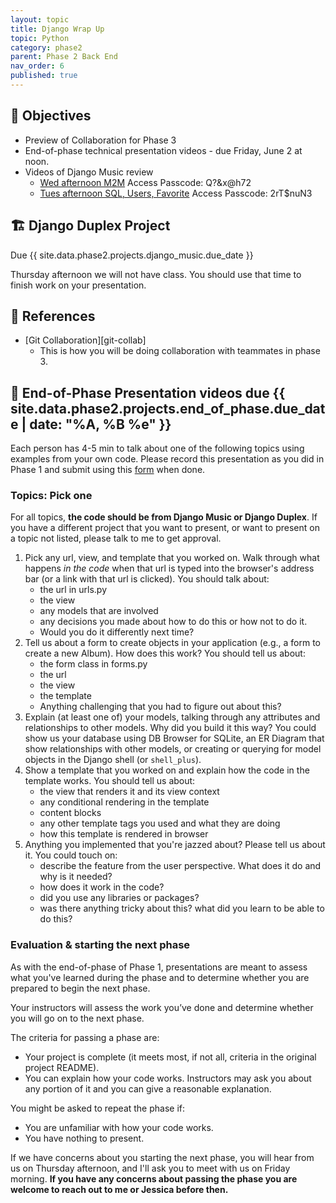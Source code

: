 ```yaml
---
layout: topic
title: Django Wrap Up
topic: Python
category: phase2
parent: Phase 2 Back End
nav_order: 6
published: true
---
```


## 🎯 Objectives

- Preview of Collaboration for Phase 3
- End-of-phase technical presentation videos - due Friday, June 2 at noon.
- Videos of Django Music review
  - [Wed afternoon M2M](https://us02web.zoom.us/rec/share/7pNVQecU8Y2y-SNkOdgDSXqrRHTB1O3mxLkf1IsjIZPTtTsUcCE08JKJo1_gtCVc.8VkiqRjq0gN-NuNQ)
      Access Passcode: Q?&x@h72
  - [Tues afternoon SQL, Users, Favorite](https://us02web.zoom.us/rec/share/jBbYYHxn2j-c7KMH7kaUyg0pu466nfMTsJ7JG1j7iFI3-fIqWzbAy2MVYhzU9upn.6eYNj3agjptZaDOH)
      Access Passcode: 2rT$nuN3

## 🏗️ Django Duplex Project

Due {{ site.data.phase2.projects.django_music.due_date }}

Thursday afternoon we will not have class. You should use that time to finish work on your presentation.

## 🔖 References

- [Git Collaboration][git-collab]
  - This is how you will be doing collaboration with teammates in phase 3.

## 🤩 End-of-Phase Presentation videos due {{ site.data.phase2.projects.end_of_phase.due_date | date: "%A, %B %e" }}

Each person has 4-5 min to talk about one of the following topics using examples from your own code. Please record this presentation as
you did in Phase 1 and submit using this [form](https://forms.gle/w2sStXpX5rUw9qb76) when done.

### Topics: Pick one

For all topics, **the code should be from Django Music or Django Duplex**. If you have a different project that you want to present, or want to present on a topic not listed, please talk to me to get approval.

1. Pick any url, view, and template that you worked on. Walk through what happens _in the code_ when that url is typed into the browser's address bar (or a link with that url is clicked). You should talk about:
      - the url in urls.py
      - the view
      - any models that are involved
      - any decisions you made about how to do this or how not to do it.
      - Would you do it differently next time?
2. Tell us about a form to create objects in your application (e.g., a form to create a new Album). How does this work? You should tell us about:
      - the form class in forms.py
      - the url
      - the view
      - the template
      - Anything challenging that you had to figure out about this?
3. Explain (at least one of) your models, talking through any attributes and relationships to other models. Why did you build it this way? You could show us your database using DB Browser for SQLite, an ER Diagram that show relationships with other models, or creating or querying for model objects in the Django shell (or `shell_plus`).
4. Show a template that you worked on and explain how the code in the template works. You should tell us about:
      - the view that renders it and its view context
      - any conditional rendering in the template
      - content blocks
      - any other template tags you used and what they are doing
      - how this template is rendered in browser
5. Anything you implemented that you're jazzed about? Please tell us about it. You could touch on:
      - describe the feature from the user perspective. What does it do and why is it needed?
      - how does it work in the code?
      - did you use any libraries or packages?
      - was there anything tricky about this? what did you learn to be able to do this?

### Evaluation & starting the next phase

As with the end-of-phase of Phase 1, presentations are meant to assess what you've learned during the phase and to determine whether you are prepared to begin the next phase.

Your instructors will assess the work you’ve done and determine whether you will go on to the next phase.

The criteria for passing a phase are:

- Your project is complete (it meets most, if not all, criteria in the original project README).
- You can explain how your code works. Instructors may ask you about any portion of it and you can give a reasonable explanation.

You might be asked to repeat the phase if:

- You are unfamiliar with how your code works.
- You have nothing to present.

If we have concerns about you starting the next phase, you will hear from us on Thursday afternoon, and I'll ask you to meet with us on Friday morning. **If you have any concerns about passing the phase you are welcome to reach out to me or Jessica before then.**
